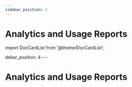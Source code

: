 ```yaml
---
sidebar_position: 2
---
```


# Analytics and Usage Reports

import DocCardList from '@theme/DocCardList';

<DocCardList />
debar_position: 4
---

# Analytics and Usage Reports

